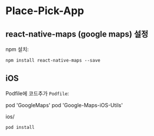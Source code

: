 # Place-Pick-App

## react-native-maps (google maps) 설정

npm 설치:
```
npm install react-native-maps --save
```

## iOS


Podfile에 코드추가 `Podfile`:

  pod 'GoogleMaps'
  pod 'Google-Maps-iOS-Utils'


ios/ 
```
pod install
```
